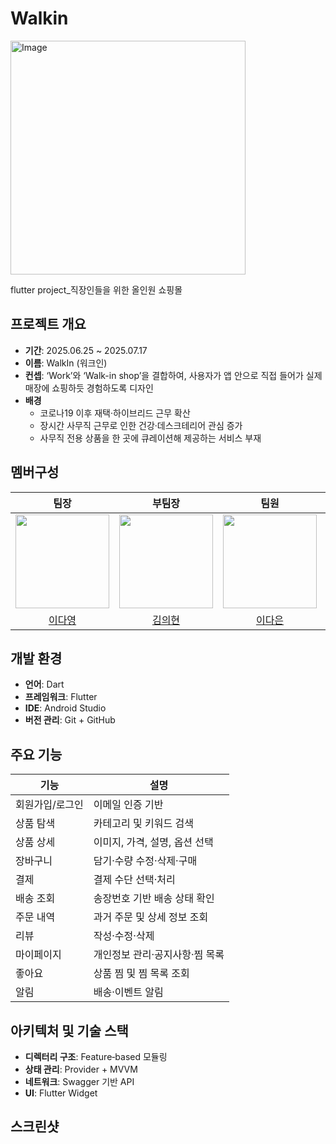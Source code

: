 # Walkin
<img width="376" height="374" alt="Image" src="https://github.com/user-attachments/assets/346804cb-33e6-4422-8bae-37e53380f6b2" />

flutter project_직장인들을 위한 올인원 쇼핑몰


## 프로젝트 개요
- **기간**: 2025.06.25 ~ 2025.07.17
- **이름**: WalkIn (워크인)  
- **컨셉**: ‘Work’와 ‘Walk-in shop’을 결합하여, 사용자가 앱 안으로 직접 들어가 실제 매장에 쇼핑하듯 경험하도록 디자인  
- **배경**  
  - 코로나19 이후 재택·하이브리드 근무 확산  
  - 장시간 사무직 근무로 인한 건강·데스크테리어 관심 증가  
  - 사무직 전용 상품을 한 곳에 큐레이션해 제공하는 서비스 부재
 
## 멤버구성
| 팀장 | 부팀장 | 팀원 | 팀원 |
|:----:|:----:|:----:|:----:|
|<img width=150 src="https://avatars.githubusercontent.com/u/84005175?v=4"/>|<img width=150 src="https://avatars.githubusercontent.com/u/125240447?v=4"/>|<img width=150 src="https://avatars.githubusercontent.com/u/204842548?v=4">|<img width=150 src="https://avatars.githubusercontent.com/u/165343848?v=4">|
|[이다영](https://github.com/urhelp)|[김의현](https://github.com/UiHyeon-Kim)|[이다은](https://github.com/mninm)|[이지형](https://github.com/groundinsider)|

## 개발 환경  
- **언어**: Dart
- **프레임워크**: Flutter  
- **IDE**: Android Studio  
- **버전 관리**: Git + GitHub
  
## 주요 기능

| 기능               | 설명                                    |
|--------------------|-----------------------------------------|
| 회원가입/로그인    | 이메일 인증 기반                         |
| 상품 탐색          | 카테고리 및 키워드 검색                  |
| 상품 상세          | 이미지, 가격, 설명, 옵션 선택            |
| 장바구니           | 담기·수량 수정·삭제·구매                |
| 결제               | 결제 수단 선택·처리                     |
| 배송 조회          | 송장번호 기반 배송 상태 확인             |
| 주문 내역          | 과거 주문 및 상세 정보 조회              |
| 리뷰               | 작성·수정·삭제                           |
| 마이페이지         | 개인정보 관리·공지사항·찜 목록            |
| 좋아요             | 상품 찜 및 찜 목록 조회                  |
| 알림               | 배송·이벤트 알림                         |

## 아키텍처 및 기술 스택
- **디렉터리 구조**: Feature‑based 모듈링  
- **상태 관리**: Provider + MVVM  
- **네트워크**: Swagger 기반 API  
- **UI**: Flutter Widget

## 스크린샷
